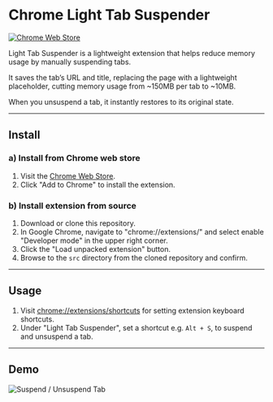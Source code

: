 # Chrome Light Tab Suspender

[![Chrome Web Store](https://img.shields.io/chrome-web-store/v/omemdnaphiccifgleodlhhbdgnaahhfa?label=Chrome%20Web%20Store&logo=google-chrome&style=for-the-badge)](https://chrome.google.com/webstore/detail/light-tab-suspender/omemdnaphiccifgleodlhhbdgnaahhfa)

Light Tab Suspender is a lightweight extension that helps reduce memory usage by manually suspending tabs.

It saves the tab’s URL and title, replacing the page with a lightweight placeholder, cutting memory usage from ~150MB per tab to ~10MB.

When you unsuspend a tab, it instantly restores to its original state.

---

## Install

### a) Install from Chrome web store

<!-- https://chromewebstore.google.com/detail/light-tab-suspender/omemdnaphiccifgleodlhhbdgnaahhfa?authuser=0&hl=en-GB -->

1. Visit the [Chrome Web Store](https://chrome.google.com/webstore/detail/light-tab-suspender/omemdnaphiccifgleodlhhbdgnaahhfa).
2. Click "Add to Chrome" to install the extension.

### b) Install extension from source

1. Download or clone this repository.
2. In Google Chrome, navigate to "chrome://extensions/" and select enable "Developer mode" in the upper right corner.
3. Click the "Load unpacked extension" button.
4. Browse to the `src` directory from the cloned repository and confirm.

---

## Usage

1. Visit [chrome://extensions/shortcuts](chrome://extensions/shortcuts) for setting extension keyboard shortcuts.
2. Under "Light Tab Suspender", set a shortcut e.g. `Alt + S`, to suspend and unsuspend a tab.

---

## Demo 

![Suspend / Unsuspend Tab](suspend-tab.gif?2021021509041)
